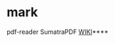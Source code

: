 # mark
pdf-reader SumatraPDF [WIKI](https://www.sumatrapdfreader.org/docs/SumatraPDF-documentation)****